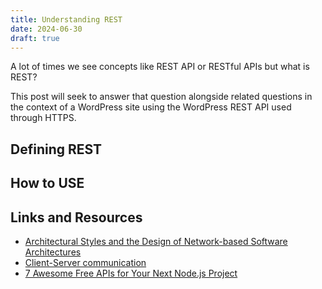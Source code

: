 ```yaml
---
title: Understanding REST
date: 2024-06-30
draft: true
---
```


A lot of times we see concepts like REST API or RESTful APIs but what is REST?

This post will seek to answer that question alongside related questions in the context of a WordPress site using the WordPress REST API used through HTTPS.

## Defining REST

## How to USE

## Links and Resources

* [Architectural Styles and the Design of Network-based Software Architectures](https://www.ics.uci.edu/~fielding/pubs/dissertation/fielding_dissertation.pdf)
* [Client-Server communication](https://www.robinwieruch.de/web-applications/#client-server-communication)
* [7 Awesome Free APIs for Your Next Node.js Project](https://maximorlov.com/awesome-apis-for-nodejs-projects/)

